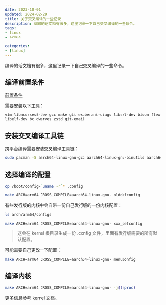 ```yaml
---
date: 2023-10-01
updated: 2024-02-29
title: 关于交叉编译的一些记录
description: 编译的话文档有很多，这里记录一下自己交叉编译的一些命令。
tags:
- linux
- arm64

categories:
- [linux]
---
```


编译的话文档有很多，这里记录一下自己交叉编译的一些命令。

## 编译前置条件

[前置条件](https://kernelnewbies.org/OutreachyfirstpatchSetup)

需要安装以下工具：

```
vim libncurses5-dev gcc make git exuberant-ctags libssl-dev bison flex libelf-dev bc dwarves zstd git-email
```

## 安装交叉编译工具链

跨平台编译需要安装交叉编译工具链：

```sh
sudo pacman -S aarch64-linux-gnu-gcc aarch64-linux-gnu-binutils aarch64-linux-gnu-glibc aarch64-linux-gnu-linux-api-headers
```

## 选择编译的配置

```sh
cp /boot/config-`uname -r`* .config
```

```sh
make ARCH=arm64 CROSS_COMPILE=aarch64-linux-gnu- olddefconfig
```

有些发行版的内核中会自带一份自己发行版的一份内核配置：

```sh
ls arch/arm64/configs
```

```sh
make ARCH=arm64 CROSS_COMPILE=aarch64-linux-gnu- xxx_defconfig
```

> 这会在 kernel 根目录生成一份 .config 文件，里面有发行版需要的所有默认配置。

可能需要自己更改一下配置：

```sh
make ARCH=arm64 CROSS_COMPILE=aarch64-linux-gnu- menuconfig
```

## 编译内核

```sh
make ARCH=arm64 CROSS_COMPILE=aarch64-linux-gnu- -j$(nproc)
```

更多信息参考 kernel 文档。
